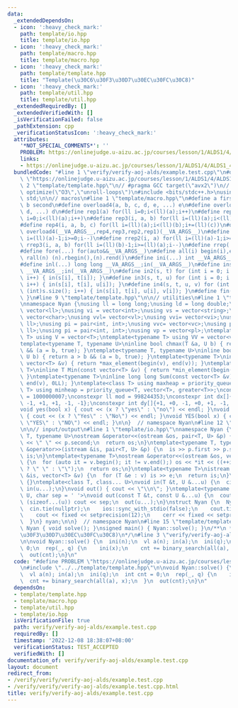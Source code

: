 ```yaml
---
data:
  _extendedDependsOn:
  - icon: ':heavy_check_mark:'
    path: template/io.hpp
    title: template/io.hpp
  - icon: ':heavy_check_mark:'
    path: template/macro.hpp
    title: template/macro.hpp
  - icon: ':heavy_check_mark:'
    path: template/template.hpp
    title: "Template(\u30C6\u30F3\u30D7\u30EC\u30FC\u30C8)"
  - icon: ':heavy_check_mark:'
    path: template/util.hpp
    title: template/util.hpp
  _extendedRequiredBy: []
  _extendedVerifiedWith: []
  _isVerificationFailed: false
  _pathExtension: cpp
  _verificationStatusIcon: ':heavy_check_mark:'
  attributes:
    '*NOT_SPECIAL_COMMENTS*': ''
    PROBLEM: https://onlinejudge.u-aizu.ac.jp/courses/lesson/1/ALDS1/4/ALDS1_4_B
    links:
    - https://onlinejudge.u-aizu.ac.jp/courses/lesson/1/ALDS1/4/ALDS1_4_B
  bundledCode: "#line 1 \"verify/verify-aoj-alds/example.test.cpp\"\n#define PROBLEM\
    \ \"https://onlinejudge.u-aizu.ac.jp/courses/lesson/1/ALDS1/4/ALDS1_4_B\"\n#line\
    \ 2 \"template/template.hpp\"\n// #pragma GCC target(\"avx2\")\n// #pragma GCC\
    \ optimize(\"O3\",\"unroll-loops\")\n#include <bits/stdc++.h>\nusing namespace\
    \ std;\n\n// macros\n#line 1 \"template/macro.hpp\"\n#define a first\n#define\
    \ b second\n#define overload4(a, b, c, d, e, ...) e\n#define overload3(a, b, c,\
    \ d, ...) d\n#define rep1(a) for(ll i=0;i<(ll)(a);i++)\n#define rep2(i, a) for(ll\
    \ i=0;i<(ll)(a);i++)\n#define rep3(i, a, b) for(ll i=(ll)(a);i<(ll)(b);i++)\n\
    #define rep4(i, a, b, c) for(ll i=(ll)(a);i<(ll)(b);i+=(ll)(c))\n#define rep(...)\
    \ overload4(__VA_ARGS__,rep4,rep3,rep2,rep1)(__VA_ARGS__)\n#define rrep1(a) for(ll\
    \ i=(ll)(a)-1;i>=0;i--)\n#define rrep2(i, a) for(ll i=(ll)(a)-1;i>=0;i--)\n#define\
    \ rrep3(i, a, b) for(ll i=(ll)(b)-1;i>=(ll)(a);i--)\n#define rrep(...) overload3(__VA_ARGS__,rrep3,rrep2,rrep1)(__VA_ARGS__)\n\
    #define fore(...) for(auto&&__VA_ARGS__)\n#define all(i) begin(i),end(i)\n#define\
    \ rall(n) (n).rbegin(),(n).rend()\n#define ini(...) int __VA_ARGS__;in(__VA_ARGS__)\n\
    #define inl(...) long long __VA_ARGS__;in(__VA_ARGS__)\n#define ins(...) string\
    \ __VA_ARGS__;in(__VA_ARGS__)\n#define in2(s, t) for (int i = 0; i < (int)s.size();\
    \ i++) { in(s[i], t[i]); }\n#define in3(s, t, u) for (int i = 0; i < (int)s.size();\
    \ i++) { in(s[i], t[i], u[i]); }\n#define in4(s, t, u, v) for (int i = 0; i <\
    \ (int)s.size(); i++) { in(s[i], t[i], u[i], v[i]); }\n#define fin(...) { out(__VA_ARGS__);return;\
    \ }\n#line 9 \"template/template.hpp\"\n\n// utilities\n#line 1 \"template/util.hpp\"\
    \nnamespace Nyan {\nusing ll = long long;\nusing ld = long double;\nusing vl =\
    \ vector<ll>;\nusing vi = vector<int>;\nusing vs = vector<string>;\nusing vc =\
    \ vector<char>;\nusing vvl= vector<vl>;\nusing vvi= vector<vi>;\nusing pl = pair<ll,\
    \ ll>;\nusing pi = pair<int, int>;\nusing vvc= vector<vc>;\nusing pl = pair<ll,\
    \ ll>;\nusing pi = pair<int, int>;\nusing vp = vector<pl>;\ntemplate<typename\
    \ T> using V = vector<T>;\ntemplate<typename T> using VV = vector<vector<T>>;\n\
    template<typename T, typename U>\ninline bool chmax(T &a, U b) { return a < b\
    \ && (a = b, true); }\ntemplate<typename T, typename U>\ninline bool chmin(T &a,\
    \ U b) { return a > b && (a = b, true); }\ntemplate<typename T>\ninline T Max(const\
    \ vector<T> &v) { return *max_element(begin(v), end(v)); }\ntemplate<typename\
    \ T>\ninline T Min(const vector<T> &v) { return *min_element(begin(v), end(v));\
    \ }\ntemplate<typename T>\ninline long long Sum(const vector<T> &v) { return accumulate(begin(v),\
    \ end(v), 0LL); }\ntemplate<class T> using maxheap = priority_queue<T>;\ntemplate<class\
    \ T> using minheap = priority_queue<T, vector<T>, greater<T>>;\nconstexpr ll MOD\
    \ = 1000000007;\nconstexpr ll mod = 998244353;\nconstexpr int dx[]{+0, +1, +0,\
    \ -1, +1, +1, -1, -1};\nconstexpr int dy[]{+1, +0, -1, +0, +1, -1, -1, +1};\n\
    void yes(bool x) { cout << (x ? \"yes\" : \"no\") << endl; }\nvoid Yes(bool x)\
    \ { cout << (x ? \"Yes\" : \"No\") << endl; }\nvoid YES(bool x) { cout << (x ?\
    \ \"YES\" : \"NO\") << endl; }\n\n}  // namespace Nyan\n#line 12 \"template/template.hpp\"\
    \n\n// input/output\n#line 1 \"template/io.hpp\"\nnamespace Nyan {\ntemplate<typename\
    \ T, typename U>\nostream &operator<<(ostream &os, pair<T, U> &p) {\n  os << p.first\
    \ << \" \" << p.second;\n  return os;\n}\ntemplate<typename T, typename U>\nistream\
    \ &operator>>(istream &is, pair<T, U> &p) {\n  is >> p.first >> p.second;\n  return\
    \ is;\n}\ntemplate<typename T>\nostream &operator<<(ostream &os, vector<T> &v)\
    \ {\n  for (auto it = v.begin(); it != v.end();) os << *it << ((++it) != v.end()\
    \ ? \" \" : \"\");\n  return os;\n}\ntemplate<typename T>\nistream &operator>>(istream\
    \ &is, vector<T> &v) {\n  for (T &e : v) is >> e;\n  return is;\n}\nvoid in()\
    \ {}\ntemplate<class T, class... U>\nvoid in(T &t, U &...u) {\n  cin >> t;\n \
    \ in(u...);\n}\nvoid out() { cout << \"\\n\"; }\ntemplate<typename T, class...\
    \ U, char sep = ' '>\nvoid out(const T &t, const U &...u) {\n  cout << t;\n  if\
    \ (sizeof...(u)) cout << sep;\n  out(u...);\n}\nstruct Nyan {\n  Nyan() {\n  \
    \  cin.tie(nullptr);\n    ios::sync_with_stdio(false);\n    cout.tie(nullptr);\n\
    \    cout << fixed << setprecision(12);\n    cerr << fixed << setprecision(12);\n\
    \  }\n} nyan;\n\n}  // namespace Nyan\n#line 15 \"template/template.hpp\"\nnamespace\
    \ Nyan { void solve(); }\nsigned main() { Nyan::solve(); }\n/**\n * @brief Template(\u30C6\
    \u30F3\u30D7\u30EC\u30FC\u30C8)\n*/\n#line 3 \"verify/verify-aoj-alds/example.test.cpp\"\
    \n\nvoid Nyan::solve() {\n  ini(n);\n  vl a(n); in(a);\n  ini(q);\n  int cnt =\
    \ 0;\n  rep(_, q) {\n    ini(x);\n    cnt += binary_search(all(a), x);\n  }\n\
    \  out(cnt);\n}\n"
  code: "#define PROBLEM \"https://onlinejudge.u-aizu.ac.jp/courses/lesson/1/ALDS1/4/ALDS1_4_B\"\
    \n#include \"../../template/template.hpp\"\n\nvoid Nyan::solve() {\n  ini(n);\n\
    \  vl a(n); in(a);\n  ini(q);\n  int cnt = 0;\n  rep(_, q) {\n    ini(x);\n  \
    \  cnt += binary_search(all(a), x);\n  }\n  out(cnt);\n}\n"
  dependsOn:
  - template/template.hpp
  - template/macro.hpp
  - template/util.hpp
  - template/io.hpp
  isVerificationFile: true
  path: verify/verify-aoj-alds/example.test.cpp
  requiredBy: []
  timestamp: '2022-12-08 18:38:07+08:00'
  verificationStatus: TEST_ACCEPTED
  verifiedWith: []
documentation_of: verify/verify-aoj-alds/example.test.cpp
layout: document
redirect_from:
- /verify/verify/verify-aoj-alds/example.test.cpp
- /verify/verify/verify-aoj-alds/example.test.cpp.html
title: verify/verify-aoj-alds/example.test.cpp
---
```

